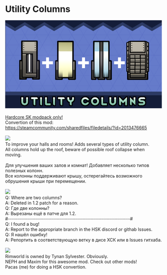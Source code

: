 # Utility Columns
![Preview](/__PREVIEW__/UC.png?raw=true "Preview")<br><br>
[Hardcore SK modpack only!](https://github.com/skyarkhangel/Hardcore-SK/tree/development)
<br>
Convertion of this mod:<br>
https://steamcommunity.com/sharedfiles/filedetails/?id=2013476665
<br><br>
<img src="https://i.imgur.com/svEwA2k.png">
<br>
To improve your halls and rooms! Adds several types of utility column.<br>
All columns hold up the roof, beware of possible roof collapse when moving.<br>
<br>
Для улучшения ваших залов и комнат! Добавляет несколько типов полезных колонн.<br>
Все колонны поддерживают крышу, остерегайтесь возможного обрушения крыши при перемещении.<br><br>
<img src="https://i.imgur.com/5KVUmeE.png"><br>
Q: Where are two columns?<br>
A: Deleted in 1.2 patch for a reason.<br>
Q: Где две колонны?<br>
A: Вырезаны ещё в патче для 1.2.<br>
#-------------------------------------------------------------#<br>
Q: I found a bug!<br>
A: Report to the appropriate branch in the HSK discord or githab Issues.<br>
Q: Я нашёл ошибку!<br>
A: Репортить в соответствующую ветку в дисе ХСК или в Issues гитхаба.<br>
<br>
<img src="https://i.imgur.com/fdngbbh.png">
<br>
Rimworld is owned by Tynan Sylvester. Obviously.<br>
NEPH and Maxim for this awesome mod. Check out other mods!<br>
Pacas (me) for doing a HSK convertion.<br>
